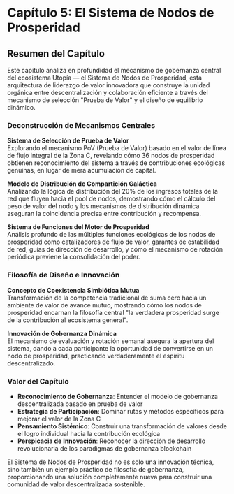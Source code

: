 # Capítulo 5: El Sistema de Nodos de Prosperidad

## Resumen del Capítulo

Este capítulo analiza en profundidad el mecanismo de gobernanza central del ecosistema Utopía — el Sistema de Nodos de Prosperidad, esta arquitectura de liderazgo de valor innovadora que construye la unidad orgánica entre descentralización y colaboración eficiente a través del mecanismo de selección "Prueba de Valor" y el diseño de equilibrio dinámico.

### Deconstrucción de Mecanismos Centrales

**Sistema de Selección de Prueba de Valor**  
Explorando el mecanismo PoV (Prueba de Valor) basado en el valor de línea de flujo integral de la Zona C, revelando cómo 36 nodos de prosperidad obtienen reconocimiento del sistema a través de contribuciones ecológicas genuinas, en lugar de mera acumulación de capital.

**Modelo de Distribución de Compartición Galáctica**  
Analizando la lógica de distribución del 20% de los ingresos totales de la red que fluyen hacia el pool de nodos, demostrando cómo el cálculo del peso de valor del nodo y los mecanismos de distribución dinámica aseguran la coincidencia precisa entre contribución y recompensa.

**Sistema de Funciones del Motor de Prosperidad**  
Análisis profundo de las múltiples funciones ecológicas de los nodos de prosperidad como catalizadores de flujo de valor, garantes de estabilidad de red, guías de dirección de desarrollo, y cómo el mecanismo de rotación periódica previene la consolidación del poder.

### Filosofía de Diseño e Innovación

**Concepto de Coexistencia Simbiótica Mutua**  
Transformación de la competencia tradicional de suma cero hacia un ambiente de valor de avance mutuo, mostrando cómo los nodos de prosperidad encarnan la filosofía central "la verdadera prosperidad surge de la contribución al ecosistema general".

**Innovación de Gobernanza Dinámica**  
El mecanismo de evaluación y rotación semanal asegura la apertura del sistema, dando a cada participante la oportunidad de convertirse en un nodo de prosperidad, practicando verdaderamente el espíritu descentralizado.

### Valor del Capítulo

* **Reconocimiento de Gobernanza**: Entender el modelo de gobernanza descentralizada basado en prueba de valor
* **Estrategia de Participación**: Dominar rutas y métodos específicos para mejorar el valor de la Zona C
* **Pensamiento Sistémico**: Construir una transformación de valores desde el logro individual hacia la contribución ecológica
* **Perspicacia de Innovación**: Reconocer la dirección de desarrollo revolucionaria de los paradigmas de gobernanza blockchain

El Sistema de Nodos de Prosperidad no es solo una innovación técnica, sino también un ejemplo práctico de filosofía de gobernanza, proporcionando una solución completamente nueva para construir una comunidad de valor descentralizada sostenible.
